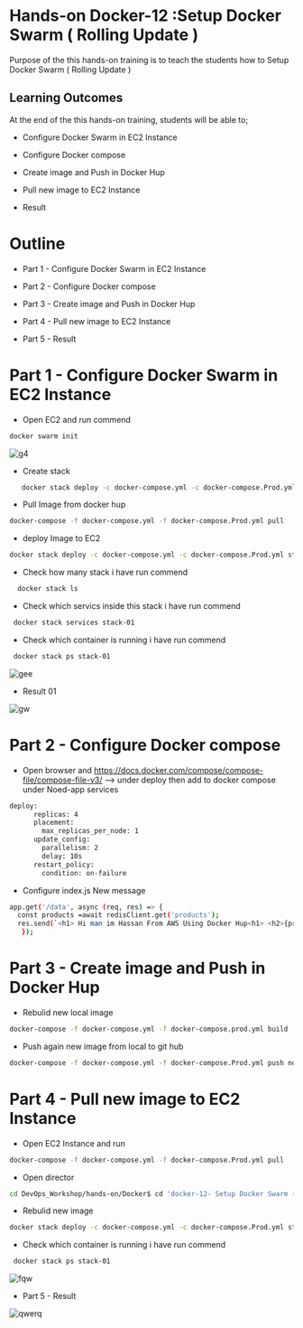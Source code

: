 # Hands-on Docker-12 :Setup Docker Swarm ( Rolling Update )
 

Purpose of the this hands-on training is to teach the students how to Setup Docker Swarm ( Rolling Update ) 

## Learning Outcomes

At the end of the this hands-on training, students will be able to;

- Configure Docker Swarm in EC2 Instance

- Configure Docker compose 

- Create image and Push in Docker Hup 

- Pull new image to EC2 Instance

- Result 

# Outline
- Part 1 - Configure Docker Swarm in EC2 Instance

- Part 2 - Configure Docker compose 

- Part 3 - Create image and Push in Docker Hup  

- Part 4 - Pull new image to EC2 Instance

- Part 5 - Result


# Part 1 - Configure Docker Swarm in EC2 Instance

- Open EC2 and run commend  

```bash
docker swarm init
```
![g4](https://user-images.githubusercontent.com/111190149/229380731-3c90015b-b288-450f-92c6-fcc092e6f331.jpg)

- Create stack 

```bash
   docker stack deploy -c docker-compose.yml -c docker-compose.Prod.yml stack-01 
   ```
   
 - Pull Image from docker hup
 
  ```bash
docker-compose -f docker-compose.yml -f docker-compose.Prod.yml pull
```

 - deploy Image to EC2 
 ```bash
docker stack deploy -c docker-compose.yml -c docker-compose.Prod.yml stack-01 
 ```
 
 -  Check how many stack i have run commend
 ```bash
   docker stack ls
```

 - Check which servics inside this stack i have run commend
  ```bash
   docker stack services stack-01
 ```
 
-  Check which container is running i have run commend
  ```bash
   docker stack ps stack-01
  ```
  
 ![gee](https://user-images.githubusercontent.com/111190149/229381874-4fdda85c-6f0c-4203-882c-9648e576859a.jpg)

    
- Result 01

![gw](https://user-images.githubusercontent.com/111190149/229381267-d9eb8ae5-436b-4eb3-a7bd-1c1060d2c990.jpg)

   
   
# Part 2 - Configure Docker compose 

- Open browser and https://docs.docker.com/compose/compose-file/compose-file-v3/ --> under deploy then add to docker compose under Noed-app services   

```bash
deploy:
      replicas: 4
      placement:
        max_replicas_per_node: 1
      update_config:
        parallelism: 2
        delay: 10s
      restart_policy:
        condition: on-failure
```
- Configure index.js New message

```bash
app.get('/data', async (req, res) => { 
  const products =await redisClient.get('products');
  res.send(`<h1> Hi man im Hassan From AWS Using Docker Hup<h1> <h2>{products}</h2>`);
   });
```
# Part 3 - Create image and Push in Docker Hup

- Rebulid new local image

```bash
docker-compose -f docker-compose.yml -f docker-compose.prod.yml build
```
- Push again new image from local to git hub

```bash
docker-compose -f docker-compose.yml -f docker-compose.Prod.yml push node-app
```

# Part 4 - Pull new image to EC2 Instance

- Open EC2 Instance and run

```bash
docker-compose -f docker-compose.yml -f docker-compose.Prod.yml pull
```
- Open director

```bash
cd DevOps_Workshop/hands-on/Docker$ cd 'docker-12- Setup Docker Swarm ( Rolling Update )'
```
- Rebulid new image 

```bash
docker stack deploy -c docker-compose.yml -c docker-compose.Prod.yml stack-01
 ```
-  Check which container is running i have run commend

  ```bash
   docker stack ps stack-01
  ```
    
 ![fqw](https://user-images.githubusercontent.com/111190149/229381765-908e034e-35c8-4aac-bb1a-1d35f9c90fe0.jpg)

    
- Part 5 - Result

![qwerq](https://user-images.githubusercontent.com/111190149/229381755-def6bbee-cedf-4309-840b-08ddc2ffc463.jpg)

 






